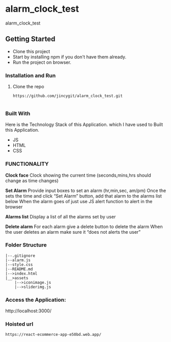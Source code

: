 # alarm_clock_test
alarm_clock_test


## Getting Started

-  Clone this project 
-  Start by installing npm if you don't have them already.
-  Run the project on browser.


### Installation and Run

1. Clone the repo
   ```sh
   https://github.com/jincygit/alarm_clock_test.git
   ```


   ```
### Built With

Here is the Technology Stack of this Application. which I have used to Built this Application.

-  JS
-  HTML
-  CSS


### FUNCTIONALITY
**Clock face**
Clock showing the current time (seconds,mins,hrs should change as time changes)

**Set Alarm**
Provide input boxes to set an alarm (hr,min,sec, am/pm)
Once the sets the time and click “Set Alarm” button, add that alarm to the alarms list below
When the alarm goes of just use JS alert function to alert in the browser

**Alarms list**
Display a list of all the alarms set by user

**Delete alarm**
For each alarm give a delete button to delete the alarm
When the user deletes an alarm make sure it “does not alerts the user”


### Folder Structure
    |--.gitignore
    |--alarm.js
    |--style.css
    |--README.md
    |-->index.html
    |__>assets
        |-->iconimage.js
        |-->sliderimg.js
        

### Access the Application:
   http://localhost:3000/

### Hoisted url
    https://react-ecommerce-app-e50bd.web.app/

    